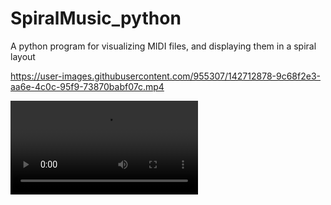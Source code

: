 # SpiralMusic_python
A python program for visualizing MIDI files, and displaying them in a spiral layout

https://user-images.githubusercontent.com/955307/142712878-9c68f2e3-aa6e-4c0c-95f9-73870babf07c.mp4

![Setup on desk](https://github.com/mechatronicsguy/SpiralMusic_python/blob/main/pics/AbbaTakeachanceonme.mp4?raw=true)
